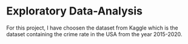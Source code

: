# Exploratory Data-Analysis

For this project, I have choosen the dataset from Kaggle which is the dataset containing the crime rate in the USA from the year 2015-2020.

